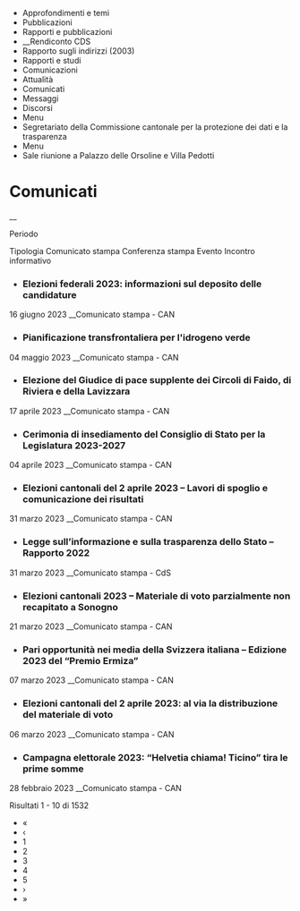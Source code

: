   * Approfondimenti e temi
  * Pubblicazioni
  * Rapporti e pubblicazioni
  *  __Rendiconto CDS
  * Rapporto sugli indirizzi (2003)
  * Rapporti e studi
  * Comunicazioni
  * Attualità
  * Comunicati
  * Messaggi
  * Discorsi
  * Menu
  * Segretariato della Commissione cantonale per la protezione dei dati e la trasparenza
  * Menu
  * Sale riunione a Palazzo delle Orsoline e Villa Pedotti

#  Comunicati

__

Periodo

Tipologia Comunicato stampa Conferenza stampa Evento Incontro informativo

  * ### Elezioni federali 2023: informazioni sul deposito delle candidature

16 giugno 2023 __Comunicato stampa \- CAN

  * ### Pianificazione transfrontaliera per l'idrogeno verde 

04 maggio 2023 __Comunicato stampa \- CAN

  * ### Elezione del Giudice di pace supplente dei Circoli di Faido, di Riviera e della Lavizzara

17 aprile 2023 __Comunicato stampa \- CAN

  * ### Cerimonia di insediamento del Consiglio di Stato per la Legislatura 2023-2027

04 aprile 2023 __Comunicato stampa \- CAN

  * ### Elezioni cantonali del 2 aprile 2023 – Lavori di spoglio e comunicazione dei risultati

31 marzo 2023 __Comunicato stampa \- CAN

  * ### Legge sull’informazione e sulla trasparenza dello Stato – Rapporto 2022

31 marzo 2023 __Comunicato stampa \- CdS

  * ### Elezioni cantonali 2023 – Materiale di voto parzialmente non recapitato a Sonogno

21 marzo 2023 __Comunicato stampa \- CAN

  * ### Pari opportunità nei media della Svizzera italiana – Edizione 2023 del “Premio Ermiza”

07 marzo 2023 __Comunicato stampa \- CAN

  * ### Elezioni cantonali del 2 aprile 2023: al via la distribuzione del materiale di voto

06 marzo 2023 __Comunicato stampa \- CAN

  * ### Campagna elettorale 2023: “Helvetia chiama! Ticino” tira le prime somme

28 febbraio 2023 __Comunicato stampa \- CAN

Risultati 1 - 10 di 1532

  * «
  * ‹
  * 1
  * 2
  * 3
  * 4
  * 5
  * ›
  * »

